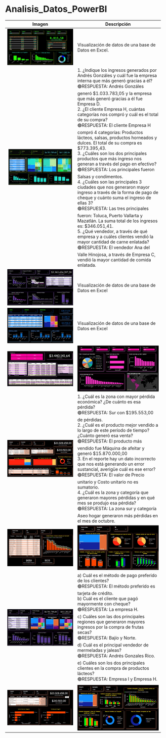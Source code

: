 # Analisis_Datos_PowerBI

| Imagen | Descripción |
|--------|-------------|
| ![Logo](https://github.com/FrennyMC/Analisis_Datos_PowerBI/blob/e2fd1528733e696be548347610f1fb6d36e87e28/Proyecto%201/PROYECTO%201.jpg) | Visualización de datos de una base de Datos en Excel. |
| ![Logo](https://github.com/FrennyMC/Analisis_Datos_PowerBI/blob/e2fd1528733e696be548347610f1fb6d36e87e28/Proyecto%202/PROYECTO%202.jpg) | 1. ¿Indique los ingresos generados por Andrés Gonzáles y cuál fue la empresa interna que más generó gracias a él?<br>🟢RESPUESTA: Andrés Gonzáles generó $1.033.783,05 y la empresa que más generó gracias a él fue Empresa D.<br>2. ¿El cliente Empresa H, cuántas categorías nos compró y cuál es el total de su compra?<br>🟢RESPUESTA: El cliente Empresa H compró 4 categorías: Productos lácteos, salsas, productos horneados y dulces. El total de su compra es $773.395,43.<br>3. ¿Cuáles son los dos principales productos que más ingreso nos generan a través del pago en efectivo?<br>🟢RESPUESTA: Los principales fueron Salsas y condimentos.<br>4. ¿Cuáles son las principales 3 ciudades que nos generaron mayor ingreso a través de la forma de pago de cheque y cuánto suma el ingreso de ellas 3?<br>🟢RESPUESTA: Las tres principales fueron: Toluca, Puerto Vallarta y Mazatlán. La suma total de los ingresos es: $346.051,41.<br>5. ¿Qué vendedor, a través de qué empresa y a cuáles clientes vendió la mayor cantidad de carne enlatada?<br>🟢RESPUESTA: El vendedor Ana del Valle Hinojosa, a través de Empresa C, vendió la mayor cantidad de comida enlatada. |
| ![Logo](https://github.com/FrennyMC/Analisis_Datos_PowerBI/blob/e2fd1528733e696be548347610f1fb6d36e87e28/Proyecto%203/PROYECTO%203.jpg) | Visualización de datos de una base de Datos en Excel |
| ![Logo](https://github.com/FrennyMC/Analisis_Datos_PowerBI/blob/e2fd1528733e696be548347610f1fb6d36e87e28/Proyecto%204/PROYECTO%204.jpg) | Visualización de datos de una base de Datos en Excel |
| ![Logo](https://github.com/FrennyMC/Analisis_Datos_PowerBI/blob/e2fd1528733e696be548347610f1fb6d36e87e28/Proyecto%205/PROYECTO%205%20INFORME%201.jpg) | ![Logo](https://github.com/FrennyMC/Analisis_Datos_PowerBI/blob/e2fd1528733e696be548347610f1fb6d36e87e28/Proyecto%205/PROYECTO%205%20INFORME%202.jpg) |
| ![Logo](https://github.com/FrennyMC/Analisis_Datos_PowerBI/blob/e2fd1528733e696be548347610f1fb6d36e87e28/Proyecto%206/PROYECTO%206%20INFORME%201.jpg) | 1. ¿Cuál es la zona con mayor pérdida económica? ¿De cuánto es esa pérdida?<br>🟢RESPUESTA: Sur con $195.553,00 de pérdidas.<br>2. ¿Cuál es el producto mejor vendido a lo largo de este período de tiempo? ¿Cuánto generó esa venta?<br>🟢RESPUESTA: El producto más vendido fue Máquina de afeitar y generó $15.870.000,00<br>3. En el reporte hay un dato incorrecto que nos está generando un error sustancial, averigüe cuál es ese error?<br>🟢RESPUESTA: El valor de Precio unitario y Costo unitario no es sumatorio.<br>4. ¿Cuál es la zona y categoría que generaron mayores pérdidas y en qué mes se produjo esa pérdida?<br>🟢RESPUESTA: La zona sur y categoría Aseo hogar generaron más pérdidas en el mes de octubre. |
| ![Logo](https://github.com/FrennyMC/Analisis_Datos_PowerBI/blob/e2fd1528733e696be548347610f1fb6d36e87e28/Proyecto%207/PROYECTO%207%20INFORME%201.jpg) | ![Logo](https://github.com/FrennyMC/Analisis_Datos_PowerBI/blob/e2fd1528733e696be548347610f1fb6d36e87e28/Proyecto%207/PROYECTO%207%20INFORME%203.jpg) |
| ![Logo](https://github.com/FrennyMC/Analisis_Datos_PowerBI/blob/e2fd1528733e696be548347610f1fb6d36e87e28/Proyecto%208/PROYECTO%208.jpg) | a) Cuál es el método de pago preferido de los clientes?<br>🟢RESPUESTA: El método preferido es tarjeta de crédito.<br>b) Cuál es el cliente que pagó mayormente con cheque?<br>🟢RESPUESTA: La empresa H.<br>c) Cuáles son las dos principales regiones que generaron mayores ingresos por la compra de frutas secas?<br>🟢RESPUESTA:  Bajío y Norte.<br>d) Cuál es el principal vendedor de mermeladas y jaleas? <br>🟢RESPUESTA: Andrés Gonzales Rico.<br>e) Cuáles son los dos principales clientes en la compra de productos lácteos?<br>🟢RESPUESTA: Empresa I y Empresa H. |
| ![Logo](https://github.com/FrennyMC/Analisis_Datos_PowerBI/blob/e2fd1528733e696be548347610f1fb6d36e87e28/Proyecto%209/PROYECTO%209%20INFORME%201.jpg) | ![Logo](https://github.com/FrennyMC/Analisis_Datos_PowerBI/blob/e2fd1528733e696be548347610f1fb6d36e87e28/Proyecto%209/PROYECTO%208%20INFORME%202.jpg) |


